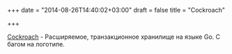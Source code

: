+++
date = "2014-08-26T14:40:02+03:00"
draft = false
title = "Cockroach"

+++

<p><a href="https://github.com/cockroachdb/cockroach">Cockroach</a>&nbsp;- Расширяемое, транзакционное хранилище на языке Go. С багом на логотипе.&nbsp;</p>

